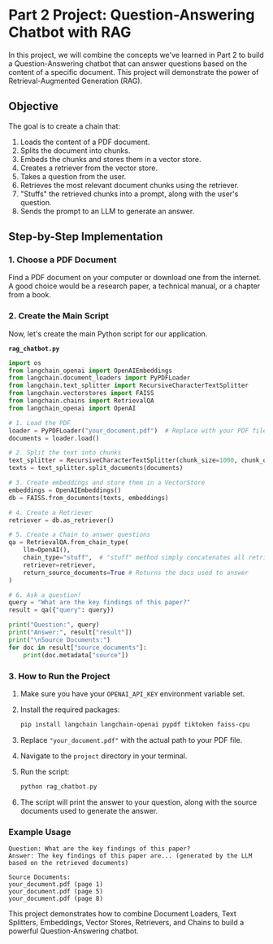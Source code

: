 # Part 2 Project: Question-Answering Chatbot with RAG

In this project, we will combine the concepts we've learned in Part 2 to build a Question-Answering chatbot that can answer questions based on the content of a specific document. This project will demonstrate the power of Retrieval-Augmented Generation (RAG).

## Objective

The goal is to create a chain that:
1.  Loads the content of a PDF document.
2.  Splits the document into chunks.
3.  Embeds the chunks and stores them in a vector store.
4.  Creates a retriever from the vector store.
5.  Takes a question from the user.
6.  Retrieves the most relevant document chunks using the retriever.
7.  "Stuffs" the retrieved chunks into a prompt, along with the user's question.
8.  Sends the prompt to an LLM to generate an answer.

## Step-by-Step Implementation

### 1. Choose a PDF Document

Find a PDF document on your computer or download one from the internet. A good choice would be a research paper, a technical manual, or a chapter from a book.

### 2. Create the Main Script

Now, let's create the main Python script for our application.

**`rag_chatbot.py`**

```python
import os
from langchain_openai import OpenAIEmbeddings
from langchain.document_loaders import PyPDFLoader
from langchain.text_splitter import RecursiveCharacterTextSplitter
from langchain.vectorstores import FAISS
from langchain.chains import RetrievalQA
from langchain_openai import OpenAI

# 1. Load the PDF
loader = PyPDFLoader("your_document.pdf")  # Replace with your PDF file
documents = loader.load()

# 2. Split the text into chunks
text_splitter = RecursiveCharacterTextSplitter(chunk_size=1000, chunk_overlap=100)
texts = text_splitter.split_documents(documents)

# 3. Create embeddings and store them in a VectorStore
embeddings = OpenAIEmbeddings()
db = FAISS.from_documents(texts, embeddings)

# 4. Create a Retriever
retriever = db.as_retriever()

# 5. Create a Chain to answer questions
qa = RetrievalQA.from_chain_type(
    llm=OpenAI(),
    chain_type="stuff",  # "stuff" method simply concatenates all retrieved docs
    retriever=retriever,
    return_source_documents=True # Returns the docs used to answer
)

# 6. Ask a question!
query = "What are the key findings of this paper?"
result = qa({"query": query})

print("Question:", query)
print("Answer:", result["result"])
print("\nSource Documents:")
for doc in result["source_documents"]:
    print(doc.metadata["source"])
```

### 3. How to Run the Project

1.  Make sure you have your `OPENAI_API_KEY` environment variable set.
2.  Install the required packages:

    ```bash
    pip install langchain langchain-openai pypdf tiktoken faiss-cpu
    ```
3.  Replace `"your_document.pdf"` with the actual path to your PDF file.
4.  Navigate to the `project` directory in your terminal.
5.  Run the script:

    ```bash
    python rag_chatbot.py
    ```

6.  The script will print the answer to your question, along with the source documents used to generate the answer.

### Example Usage

```
Question: What are the key findings of this paper?
Answer: The key findings of this paper are... (generated by the LLM based on the retrieved documents)

Source Documents:
your_document.pdf (page 1)
your_document.pdf (page 5)
your_document.pdf (page 8)
```

This project demonstrates how to combine Document Loaders, Text Splitters, Embeddings, Vector Stores, Retrievers, and Chains to build a powerful Question-Answering chatbot.
